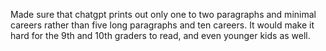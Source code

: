 Made sure that chatgpt prints out only one to two paragraphs and minimal careers rather than five long paragraphs and ten careers. It would make it hard for the 9th and 10th graders to read, and even younger kids as well. 
